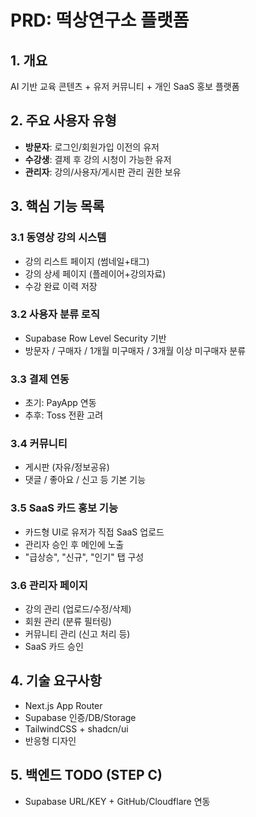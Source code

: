 # PRD: 떡상연구소 플랫폼

## 1. 개요

AI 기반 교육 콘텐츠 + 유저 커뮤니티 + 개인 SaaS 홍보 플랫폼

## 2. 주요 사용자 유형

- **방문자**: 로그인/회원가입 이전의 유저
- **수강생**: 결제 후 강의 시청이 가능한 유저
- **관리자**: 강의/사용자/게시판 관리 권한 보유

## 3. 핵심 기능 목록

### 3.1 동영상 강의 시스템

- 강의 리스트 페이지 (썸네일+태그)
- 강의 상세 페이지 (플레이어+강의자료)
- 수강 완료 이력 저장

### 3.2 사용자 분류 로직

- Supabase Row Level Security 기반
- 방문자 / 구매자 / 1개월 미구매자 / 3개월 이상 미구매자 분류

### 3.3 결제 연동

- 초기: PayApp 연동
- 추후: Toss 전환 고려

### 3.4 커뮤니티

- 게시판 (자유/정보공유)
- 댓글 / 좋아요 / 신고 등 기본 기능

### 3.5 SaaS 카드 홍보 기능

- 카드형 UI로 유저가 직접 SaaS 업로드
- 관리자 승인 후 메인에 노출
- "급상승", "신규", "인기" 탭 구성

### 3.6 관리자 페이지

- 강의 관리 (업로드/수정/삭제)
- 회원 관리 (분류 필터링)
- 커뮤니티 관리 (신고 처리 등)
- SaaS 카드 승인

## 4. 기술 요구사항

- Next.js App Router
- Supabase 인증/DB/Storage
- TailwindCSS + shadcn/ui
- 반응형 디자인

## 5. 백엔드 TODO (STEP C)

- Supabase URL/KEY + GitHub/Cloudflare 연동
